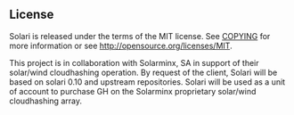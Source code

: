 

License
-------

Solari is released under the terms of the MIT license. See [COPYING](COPYING) for more
information or see http://opensource.org/licenses/MIT.

This project is in collaboration with Solarminx, SA in support of their solar/wind cloudhashing operation. By request of the client, Solari will be based on solari 0.10 and upstream repositories. Solari will be used as a unit of account to purchase GH on the Solarminx proprietary solar/wind cloudhashing array.
